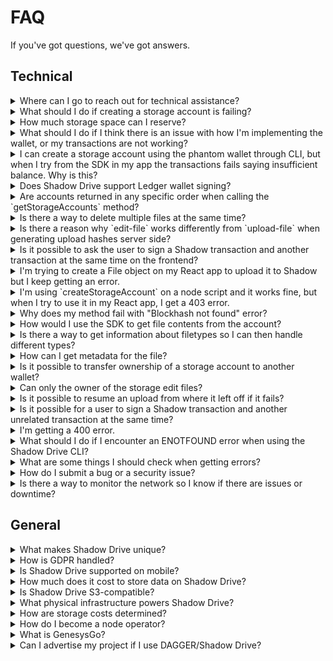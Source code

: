 # FAQ

If you've got questions, we've got answers.

## Technical

<details>

<summary>Where can I go to reach out for technical assistance?</summary>

Our [Discord server](https://discord.gg/genesysgo) is the best place to get in touch with us.\
We have a dedicated support section.

In addition to this FAQ, you might find the [Github Q\&A](https://github.com/GenesysGo/shadow-drive/issues?q=is%3Aissue+is%3Aclosed) useful as deeper technical issues are discussed.

Discord Server: https://discord.gg/genesysgo

GitHub FAQ: https://github.com/GenesysGo/shadow-drive/issues?q=is%3Aissue+is%3Aclosed

</details>

<details>

<summary>What should I do if creating a storage account is failing?</summary>

If creating a storage account is failing, make sure that you have appropriate amounts of both SOL and SHDW in your wallet. Creating a storage account requires a small amount of SOL to cover the transaction fee, as well as some SHDW to cover the initial storage allocation. Make sure that your wallet has enough funds to cover these requirements. Review the docs here: https://docs.shadow.cloud/build/the-cli#create-a-storage-account

If you have the correct amount of SOL and SHDW in your wallet but creating a storage account is still failing, there may be other factors at play that are causing the issue. Some possible causes could be network connectivity issues, problems with the Shadow Drive node, or bugs/issues with the SDK.

To troubleshoot the issue, you can try the following:

-   Verify that the [Shadow Drive network](https://status.genesysgo.net/) is up and running. https://status.genesysgo.net/
-   Check the Shadow Drive [Change Log](../../reference/change-logs.md) for any known issues or bugs that may be causing the problem. https://docs.shadow.cloud/reference/change-logs
-   Contact Shadow Drive [support](https://discord.gg/genesysgo) for further assistance. https://discord.gg/genesysgo

</details>

<details>

<summary>How much storage space can I reserve?</summary>

There is an upper limit of 1GB per bucket as stated in the CLI: https://docs.shadow.cloud/build/the-cli#create-a-storage-account

Development is currently underway which will greatly increase this cap.

</details>

<details>

<summary>What should I do if I think there is an issue with how I'm implementing the wallet, or my transactions are not working?</summary>

If you think there is an issue with how you're implementing the wallet, or your transactions are not working, you can try upgrading the wallet adapters. Check the Solana wallet adapter repositories for their examples, as the process for importing the adapters may have changed. Additionally, you can refer to the Shadow Drive documentation and SDK for more information on how to properly implement the wallet and perform transactions. If you're still having issues, contact Shadow Drive support for further assistance.

</details>

<details>

<summary> I can create a storage account using the phantom wallet through CLI, but when I try from the SDK in my app the transactions fails saying insufficient balance. Why is this?</summary>

For the purposes of utilizing the Shadow Drive, ~0.1 SOL in our experience will avoid insufficient balance errors. You can also examine the TXs to see if there's any differences in your spend when using the CLI versus the SDK methods.

</details>

<details>

<summary>Does Shadow Drive support Ledger wallet signing?</summary>

No, Shadow Drive does not currently support Ledger wallet signing. The reason we are currently unable to provide Ledger support is due to the absence of the message signing feature in the Solana app for Ledger, as our system relies on this functionality.

To expedite the implementation of Ledger support, kindly consider drawing attention to this GitHub issue by leaving a comment: https://github.com/solana-labs/wallet-adapter/pull/712

</details>

<details>

<summary>Are accounts returned in any specific order when calling the `getStorageAccounts` method?</summary>

Yes, accounts are returned in the order they are created when calling the `getStorageAccounts` method in GenesysGo Shadow Drive. This is because the system was designed and built in such a way to ensure that the accounts are returned in the order they were created. https://docs.shadow.cloud/build/the-sdk/sdk-javascript#getstorageaccounts

</details>

<details>

<summary>Is there a way to delete multiple files at the same time?</summary>

Currently, it is not possible to delete multiple files at once. However, we have added this feature to our roadmap and will be working on it in the near future. Thank you for your suggestion!

</details>

<details>

<summary>Is there a reason why `edit-file` works differently from `upload-file` when generating upload hashes server side?</summary>

The `edit-file` functionality works differently from `upload-file` because it is a remnant of the first iteration of Shadow Drive where every file had an associated account on-chain with some metadata that was crucial for tracking. However, we've made some changes that aren't documented yet and aren't implemented in the SDKs. If you add `overwrite: true` to the request body of an upload request that you make manually instead of through the SDK, it will do the same thing as editing a file.

</details>

<details>

<summary>Is it possible to ask the user to sign a Shadow transaction and another transaction at the same time on the frontend?</summary>

Currently, it is not possible to ask the user to sign a Shadow transaction and another transaction at the same time on the frontend. The Shadow network only allows shadow drive-specific transactions to have instructions related to the shadow drive on chain program. Any other instructions will cause the transaction to fail. This security feature is in place to prevent malicious transactions.

</details>

<details>

<summary>I'm trying to create a File object on my React app to upload it to Shadow but I keep getting an error.</summary>

The error you're getting may be due to the Shadow Drive instance being created before the wallet-provider is ready. In the latest example on the main branch, there is a slight change in the useEffect that creates the drive instance which may resolve your issue. Additionally, make sure that the file data buffer is converted to a Blob using `new Blob([Buffer.from("data")])`.

</details>

<details>

<summary>I'm using `createStorageAccount` on a node script and it works fine, but when I try to use it in my React app, I get a 403 error.</summary>

By default, the rpc used is the Solana mainnet rpc api.mainnet-beta.solana.com. If you're getting blocked by that, you'll have to sign up for a paid RPC as we cannot control how the Solana mainnet rpc endpoint is limited. It is possible that the endpoint is blocking requests from the browser due to security reasons.

For additional help, consider joining our [Discord](https://discord.gg/genesysgo) and asking in support channels.

</details>

<details>

<summary>Why does my method fail with "Blockhash not found" error?</summary>

This is an issue on the Solana RPC side and unfortunately, all you can do is retry the method. Consider implementing retry and/or error handling in your application.

</details>

<details>

<summary>How would I use the SDK to get file contents from the account?</summary>

You can send a normal GET request to https://shdw-drive.genesysgo.net// to get the file contents from the account. You can read more in API methods here: https://docs.shadow.cloud/build/the-api

</details>

<details>

<summary>Is there a way to get information about filetypes so I can then handle different types?</summary>

You can make a HEAD request or a GET request to get information about file types. If you make a GET request, the response headers should include the content type. Review the API methods here: https://docs.shadow.cloud/build/the-api

</details>

<details>

<summary>How can I get metadata for the file?</summary>

You can get metadata for the file by making a POST request to https://shdw-drive.genesysgo.net//. The response will include metadata for the file. Review the API methods here: https://docs.shadow.cloud/build/the-api

</details>

<details>

<summary>Is it possible to transfer ownership of a storage account to another wallet?</summary>

Currently, this is not an active feature in the CLI or SDK. However, it is a planned feature for future releases.

</details>

<details>

<summary>Can only the owner of the storage edit files?</summary>

Yes, currently only the owner of the storage account can edit the files.

</details>

<details>

<summary>Is it possible to resume an upload from where it left off if it fails?</summary>

No, unfortunately it is not possible to resume an upload from where it left off if it fails. However, the CLI checks files before uploading and skips them if they already exist. You also receive an output JSON file for each file upload, which will indicate if a file already exists.

</details>

<details>

<summary>Is it possible for a user to sign a Shadow transaction and another unrelated transaction at the same time?</summary>

Currently, the Shadow network only allows Shadow Drive-specific transactions to include instructions related to the Shadow Drive on-chain program. Any other instructions will cause the transaction to fail as a security measure. This means that it is not possible for a user to sign a Shadow transaction and another unrelated transaction at the same time.

</details>

<details>

<summary>I'm getting a 400 error.</summary>

When getting 400 timeouts for transaction submissions, it is most likely due to congestion on the Solana network. While timing out and retrying is normal during Solana congestion, many are now using priority fees may help solve congestion-related issues. Contact your RPC provider for further help.

If your 400 error is stating "Invalid transaction supplied" then you may need to join our support channel in [Discord](https://discord.gg/genesysgo) and provide more details on the specific method. To resolve the typical causes of this error do the following:

1. Check announcements in Discord (https://discord.gg/genesysgo) or the network status (https://status.genesysgo.net/) to make sure there is no platform-wide problem.
2. Check all of your versions and dependencies. You Solana wallet adapter dependencies and the version of the JavaScript SDK must be up to date.
3. Double check the wallet you have chosen to work with is not having issues. You may need to reach out to them directly.

</details>

<details>

<summary>What should I do if I encounter an ENOTFOUND error when using the Shadow Drive CLI?</summary>

If you encounter an ENOTFOUND error when using the Shadow Drive CLI, it is likely a local DNS issue on your side. ENOTFOUND is a DNS resolver problem, which means you will need to check with your Internet Service Provider (ISP) to resolve the issue. Alternatively, you can try using a Virtual Private Network (VPN) to see if that resolves the issue.

</details>

<details>
<summary>What are some things I should check when getting errors?</summary>

try setting --log-level debug with your command that is getting an error
confirm that ~/.config/solana/id.json exists
make sure you have installed the latest versions and dependencies




</details>

<details>
<summary> How do I submit a bug or a security issue?</summary>

**https://github.com/GenesysGo/shdw-drive-bug-reports**

We adhere to a responsible disclosure process for security related issues. To ensure the responsible disclosure and handling of security vulnerabilities, we ask that you follow the process outlined below.

#### **Bug Reporting Process**

1. Submit a new bug report by creating a [new issue](https://github.com/GenesysGo/shdw-drive-bug-reports/issues/new/choose) in this repository. https://github.com/GenesysGo/shdw-drive-bug-reports/issues/new/choose
2. Please provide a clear and concise description of the issue, steps to reproduce it, and any relevant screenshots or logs.
3. Label your issue as a 'bug' or 'security' accordingly.

**Important**: For security-related issues, do not include sensitive information in the issue description. Instead, submit a pull request to our repository, containing the necessary details, so that the information remains concealed until the issue is resolved.

**Security related issues should only be reported through this repository.**

While we strongly encourage the use of this repository for bug reports and security issues, you may also reach out to us via our [**Discord**](https://discord.gg/genesysgo) server. Join the #shdw-drive-technical-support channel for assistance. However, please note that we will redirect you to submit the bug report through this GitHub repository for proper handling and tracking.

</details>

<details>

<summary>Is there a way to monitor the network so I know if there are issues or downtime?</summary>

Yes, you can subscribe to the Shadow Network status here: https://status.genesysgo.net/

Also follow us on twitter https://twitter.com/GenesysGo or join our tech support Discord: https://discord.gg/genesysgo

</details>

## General

<details>

<summary>What makes Shadow Drive unique?</summary>

Shadow Drive is a commodity cloud network that offers multiple service options, leveraging distributed ledger technology, and offering vertically integrated, L1-specific storage and compute. It is the only cloud network designed to democratize the earnings of traditional cloud platforms without sacrificing performance. Being S3-compatible, Shadow Drive maintains an open-source SDK and interoperability standards that make it easy to access through popular builder tools and SDKs. Its objective is to support popular tools that make building easier, regardless of the application you are building.

</details>

<details>

<summary>How is GDPR handled?</summary>

Shadow Drive provides developers with tools to comply with GDPR and can provide records to prove the deletion of a user's personal data. All records for GDPR compliance are stored on-chain and have been verified by the Solana validator network. The data is then encrypted and algorithmically distributed across the network in triplicate. All transactions are signed and publicly verifiable on-chain.

</details>

<details>

<summary>Is Shadow Drive supported on mobile?</summary>

Yes, Shadow Drive is supported on mobile through our ecosystem partners who are actively building on mobile. Please check out our Shadow Ecosystem page for more details. https://docs.shadow.cloud/build/community-mainted-uis

Additionally, in the future, our DAGGER distributed ledger technology will enable Solana Saga powered storage solutions for those seeking low cost decentralized mobile clouds. Please check out the Learn section for more information. You can read more here: https://docs.shadow.cloud/learn#compute

</details>

<details>

<summary>How much does it cost to store data on Shadow Drive?</summary>

Shadow Drive storage costs are driven by wholesale network costs, a fixed rate of 0.25 SHDW per 1 GB, and can be estimated through various front end UIs that capture moment-in-time estimates. One example is the front-end designed by an ecosystem partners, which provides detailed information on the network as well. Here is the link to the front-end: https://sdrive.app/stats

</details>

<details>

<summary>Is Shadow Drive S3-compatible?</summary>

Yes, Shadow Drive is S3-compatible. S3-compatibility is a widely adopted standard in the cloud storage industry, and many providers offer S3-compatible APIs and protocols, which gives builders greater flexibility in choosing a cloud storage provider. This means developers can easily move data between different services without worrying about compatibility issues. Additionally, S3-compatibility offers robust APIs that enable fast and reliable query, along with virtual mount capability, making it important for Web2, Web3, and the frontiers of distributed ledger tech and AI. Shadow Drive aims to empower developers to integrate it directly into their builds, and to support the talented community of designers who will create innovative platforms for Shadow Drive. You can read more here: https://docs.shadow.cloud/learn/design#s3-compatibility

</details>

<details>

<summary>What physical infrastructure powers Shadow Drive?</summary>

Shadow Drive runs on a global network of bare metal infrastructure, with all compute and storage existing on bare metal. There is no dependency on cloud providers for Shadow Drive operations. For more details on the design of Shadow Drive, please see the "Design" section under the "Learn" category: https://docs.shadow.cloud/learn/design

</details>

<details>

<summary>How are storage costs determined?</summary>

Prices vary depending on the front-end and the market value of storage costs per unit SHDW. There is a fixed 0.25 SHDW per 1 GB of storage across the network. You can visit front-end UIs such as https://sdrive.app/stats to determine costs.

</details>

<details>

<summary>How do I become a node operator?</summary>

Shadow Operators is currently in closed private alpha testing. Future updates will be provided as we progress towards a mainnet launch.

</details>

<details>

<summary>What is GenesysGo?</summary>

GenesysGo (GG) is a company that was founded in April 2021 as a Solana validator. Since then, GG has expanded its offerings to provide RPCs and build out a large ecosystem of tools and infrastructure for Solana. GG has a team of talented developers and coders who are dedicated to building innovative solutions for the Solana community. For more information, you can visit their website at http://shadow.cloud/.

</details>

<details>

<summary>Can I advertise my project if I use DAGGER/Shadow Drive?</summary>

Yes, the Shadow Drive team would love to hear about your project if you are building on top of the Drive or using DAGGER. The best way to gain visibility is to submit a PR directly to the docs-shadow-cloud repo adding your project/business, details, and image to the Shadow Ecosystem list: https://github.com/GenesysGo/docs-shadow-cloud

Submit a PR to edit the file located here: https://github.com/GenesysGo/docs-shadow-cloud/blob/main/build/shadow-drive/community-mainted-uis.md

You can also share your work in the [Shadow Drive Discord](https://discord.com/invite/genesysgo). We will soon release an automated process to be added to the Shadow Ecosystem page.

</details>
